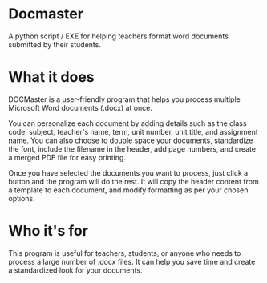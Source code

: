 # Docmaster
A python script / EXE for helping teachers format word documents submitted by their students.

# What it does
DOCMaster is a user-friendly program that helps you process multiple Microsoft Word documents (.docx) at once. 

You can personalize each document by adding details such as the class code, subject, teacher's name, term, unit number, unit title, and assignment name. You can also choose to double space your documents, standardize the font, include the filename in the header, add page numbers, and create a merged PDF file for easy printing.

Once you have selected the documents you want to process, just click a button and the program will do the rest. It will copy the header content from a template to each document, and modify formatting as per your chosen options.


# Who it's for
This program is useful for teachers, students, or anyone who needs to process a large number of .docx files. It can help you save time and create a standardized look for your documents.
